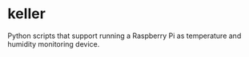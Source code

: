 # keller
Python scripts that support running a Raspberry Pi as temperature and humidity monitoring device.
